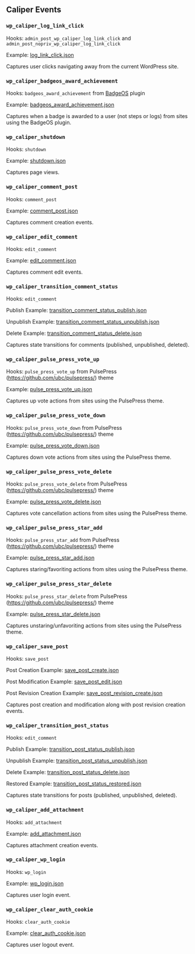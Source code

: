 

## Caliper Events


### `wp_caliper_log_link_click`

Hooks: `admin_post_wp_caliper_log_link_click` and `admin_post_nopriv_wp_caliper_log_link_click`

Example: [log_link_click.json](examples/log_link_click.json)

Captures user clicks navigating away from the current WordPress site.


### `wp_caliper_badgeos_award_achievement`

Hooks: `badgeos_award_achievement` from [BadgeOS](https://wordpress.org/plugins/badgeos/) plugin

Example: [badgeos_award_achievement.json](examples/badgeos_award_achievement.json)

Captures when a badge is awarded to a user (not steps or logs) from sites using the BadgeOS plugin.


### `wp_caliper_shutdown`

Hooks: `shutdown`

Example: [shutdown.json](examples/shutdown.json)

Captures page views.


### `wp_caliper_comment_post`

Hooks: `comment_post`

Example: [comment_post.json](examples/comment_post.json)

Captures comment creation events.


### `wp_caliper_edit_comment`

Hooks: `edit_comment`

Example: [edit_comment.json](examples/edit_comment.json)

Captures comment edit events.


### `wp_caliper_transition_comment_status`

Hooks: `edit_comment`

Publish Example: [transition_comment_status_publish.json](examples/transition_comment_status_publish.json)

Unpublish Example: [transition_comment_status_unpublish.json](examples/transition_comment_status_unpublish.json)

Delete Example: [transition_comment_status_delete.json](examples/transition_comment_status_delete.json)

Captures state transitions for comments (published, unpublished, deleted).


### `wp_caliper_pulse_press_vote_up`

Hooks: `pulse_press_vote_up` from PulsePress (https://github.com/ubc/pulsepress/) theme

Example: [pulse_press_vote_up.json](examples/pulse_press_vote_up.json)

Captures up vote actions from sites using the PulsePress theme.


### `wp_caliper_pulse_press_vote_down`

Hooks: `pulse_press_vote_down` from PulsePress (https://github.com/ubc/pulsepress/) theme

Example: [pulse_press_vote_down.json](examples/pulse_press_vote_down.json)

Captures down vote actions from sites using the PulsePress theme.


### `wp_caliper_pulse_press_vote_delete`

Hooks: `pulse_press_vote_delete` from PulsePress (https://github.com/ubc/pulsepress/) theme

Example: [pulse_press_vote_delete.json](examples/pulse_press_vote_delete.json)

Captures vote cancellation actions from sites using the PulsePress theme.


### `wp_caliper_pulse_press_star_add`

Hooks: `pulse_press_star_add` from PulsePress (https://github.com/ubc/pulsepress/) theme

Example: [pulse_press_star_add.json](examples/pulse_press_star_add.json)

Captures staring/favoriting actions from sites using the PulsePress theme.


### `wp_caliper_pulse_press_star_delete`

Hooks: `pulse_press_star_delete` from PulsePress (https://github.com/ubc/pulsepress/) theme

Example: [pulse_press_star_delete.json](examples/pulse_press_star_delete.json)

Captures unstaring/unfavoriting actions from sites using the PulsePress theme.


### `wp_caliper_save_post`

Hooks: `save_post`

Post Creation Example: [save_post_create.json](examples/save_post_create.json)

Post Modification Example: [save_post_edit.json](examples/save_post_edit.json)

Post Revision Creation Example: [save_post_revision_create.json](examples/save_post_revision_create.json)

Captures post creation and modification along with post revision creation events.


### `wp_caliper_transition_post_status`

Hooks: `edit_comment`

Publish Example: [transition_post_status_publish.json](examples/transition_post_status_publish.json)

Unpublish Example: [transition_post_status_unpublish.json](examples/transition_post_status_unpublish.json)

Delete Example: [transition_post_status_delete.json](examples/transition_post_status_delete.json)

Restored Example: [transition_post_status_restored.json](examples/transition_post_status_restored.json)

Captures state transitions for posts (published, unpublished, deleted).


### `wp_caliper_add_attachment`

Hooks: `add_attachment`

Example: [add_attachment.json](examples/add_attachment.json)

Captures attachment creation events.


### `wp_caliper_wp_login`

Hooks: `wp_login`

Example: [wp_login.json](examples/wp_login.json)

Captures user login event.


### `wp_caliper_clear_auth_cookie`

Hooks: `clear_auth_cookie`

Example: [clear_auth_cookie.json](examples/clear_auth_cookie.json)

Captures user logout event.



